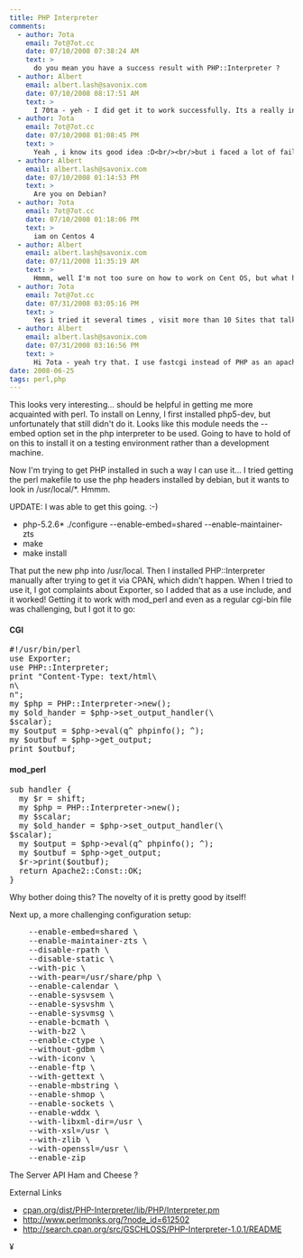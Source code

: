 ```yaml
---
title: PHP Interpreter
comments:
  - author: 7ota
    email: 7ot@7ot.cc
    date: 07/10/2008 07:38:24 AM
    text: >
      do you mean you have a success result with PHP::Interpreter ?
  - author: Albert
    email: albert.lash@savonix.com
    date: 07/10/2008 08:17:51 AM
    text: >
      I 70ta - yeh - I did get it to work successfully. Its a really interesting idea, don't you think?
  - author: 7ota
    email: 7ot@7ot.cc
    date: 07/10/2008 01:08:45 PM
    text: >
      Yeah , i know its good idea :D<br/><br/>but i faced a lot of failed steps when i install it , do you mind if you tell me what is the way that you followed to install it ?
  - author: Albert
    email: albert.lash@savonix.com
    date: 07/10/2008 01:14:53 PM
    text: >
      Are you on Debian?
  - author: 7ota
    email: 7ot@7ot.cc
    date: 07/10/2008 01:18:06 PM
    text: >
      iam on Centos 4
  - author: Albert
    email: albert.lash@savonix.com
    date: 07/11/2008 11:35:19 AM
    text: >
      Hmmm, well I'm not too sure on how to work on Cent OS, but what have you tried so far? Maybe I can help if I understand your specific problem better. Have you downloaded the php src?
  - author: 7ota
    email: 7ot@7ot.cc
    date: 07/31/2008 03:05:16 PM
    text: >
      Yes i tried it several times , visit more than 10 Sites that talk about PHP::Interpreter and no succes result , i tomorow i will try to compile php without apache becuz some thread on the net say may be i want to compile php without apache :S
  - author: Albert
    email: albert.lash@savonix.com
    date: 07/31/2008 03:16:56 PM
    text: >
      Hi 7ota - yeah try that. I use fastcgi instead of PHP as an apache module...
date: 2008-06-25
tags: perl,php
---
```

This looks very interesting... should be helpful in getting me more acquainted with perl. To install on Lenny, I first installed php5-dev, but unfortunately that still didn't do it. Looks like this module needs the --embed option set in the php interpreter to be used. Going to have to hold of on this to install it on a testing environment rather than a development machine.

Now I'm trying to get PHP installed in such a way I can use it... I tried getting the perl makefile to use the php headers installed by debian, but it wants to look in /usr/local/*. Hmmm.

UPDATE: I was able to get this going. :-)

* php-5.2.6* ./configure --enable-embed=shared --enable-maintainer-zts
* make
* make install

That put the new php into /usr/local. Then I installed PHP::Interpreter manually after trying to get it via CPAN, which didn't happen. When I tried to use it, I got complaints about Exporter, so I added that as a use include, and it worked! Getting it to work with mod_perl and even as a regular cgi-bin file was challenging, but I got it to go:
<h4>CGI</h4>

<pre class="sh_perl">#!/usr/bin/perl
use Exporter;
use PHP::Interpreter;
print "Content-Type: text/html\
n\
n";
my $php = PHP::Interpreter-&gt;new();
my $old_hander = $php-&gt;set_output_handler(\
$scalar);
my $output = $php-&gt;eval(q^ phpinfo(); ^);
my $outbuf = $php-&gt;get_output;
print $outbuf;</pre>

<h4>mod_perl</h4>

<pre class="sh_perl">
sub handler {
  my $r = shift;
  my $php = PHP::Interpreter-&gt;new();
  my $scalar;
  my $old_hander = $php-&gt;set_output_handler(\
$scalar);
  my $output = $php-&gt;eval(q^ phpinfo(); ^);
  my $outbuf = $php-&gt;get_output;
  $r-&gt;print($outbuf);
  return Apache2::Const::OK;
}</pre>

Why bother doing this? The novelty of it is pretty good by itself!

Next up, a more challenging configuration setup:

<pre class="sh_sh">
    --enable-embed=shared \
    --enable-maintainer-zts \
    --disable-rpath \
    --disable-static \
    --with-pic \
    --with-pear=/usr/share/php \
    --enable-calendar \
    --enable-sysvsem \
    --enable-sysvshm \
    --enable-sysvmsg \
    --enable-bcmath \
    --with-bz2 \
    --enable-ctype \
    --without-gdbm \
    --with-iconv \
    --enable-ftp \
    --with-gettext \
    --enable-mbstring \
    --enable-shmop \
    --enable-sockets \
    --enable-wddx \
    --with-libxml-dir=/usr \
    --with-xsl=/usr \
    --with-zlib \
    --with-openssl=/usr \
    --enable-zip</pre>

The Server API 	Ham and Cheese ?

External Links

* <a href="http://search.cpan.org/dist/PHP-Interpreter/lib/PHP/Interpreter.pm">cpan.org/dist/PHP-Interpreter/lib/PHP/Interpreter.pm</a>
* <a href="http://www.perlmonks.org/?node_id=612502">http://www.perlmonks.org/?node_id=612502</a>
* <a href="http://search.cpan.org/src/GSCHLOSS/PHP-Interpreter-1.0.1/README">http://search.cpan.org/src/GSCHLOSS/PHP-Interpreter-1.0.1/README</a>

¥

